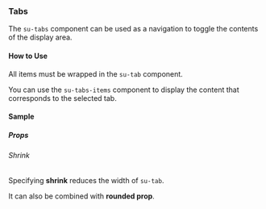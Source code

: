 ### Tabs

The `su-tabs` component can be used as a navigation to toggle the contents of the display area.

<su-divider class="mb-8" />

#### How to Use

All items must be wrapped in the `su-tab` component.

<example file='SuTabs/uses1' />

You can use the `su-tabs-items` component to display the content that corresponds to the selected tab.

<example file='SuTabs/uses2' />

#### Sample

##### Props

###### Shrink

Specifying **shrink** reduces the width of `su-tab`.

<example file='SuTabs/props/shrink1' />

It can also be combined with **rounded prop**.

<example file='SuTabs/props/shrink2' />